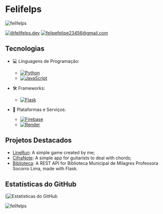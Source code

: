 # Felifelps
<p align="left"> <img src="https://komarev.com/ghpvc/?username=Felifelps&label=Profile%20views&color=0e75b6&style=flat" alt="felifelps" /> </p>

[![@felifelps.dev](https://img.shields.io/badge/Instagram-red?style=flat-square&logo=instagram&logoColor=white)](https://www.instagram.com/felifelps.dev/)
[![felipefelipe23456@gmail.com](https://img.shields.io/badge/Email-red?style=flat-square&logo=gmail&logoColor=white)](mailto:felipefelipe23456@gmail.com)

## Tecnologias

- 💻 Linguagens de Programação:
  - [![Python](https://img.shields.io/badge/Python-3776AB?style=flat-square&logo=python&logoColor=white)](https://www.python.org/)
  - [![JavaScript](https://img.shields.io/badge/JavaScript-F7DF1E?style=flat-square&logo=javascript&logoColor=black)](https://developer.mozilla.org/en-US/docs/Web/JavaScript)

- 🛠️ Frameworks:
  - [![Flask](https://img.shields.io/badge/Flask-000000?style=flat-square&logo=flask&logoColor=white)](https://flask.palletsprojects.com/)

- 🚀 Plataformas e Serviços:
  - [![Firebase](https://img.shields.io/badge/Firebase-FFCA28?style=flat-square&logo=firebase&logoColor=black)](https://firebase.google.com/)
  - [![Render](https://img.shields.io/badge/Platform-Render-blue)](https://render.com/)

## Projetos Destacados

- [LineRun](https://github.com/Felifelps/LineRun): A simple game created by me;
- [CifraNote](https://github.com/Felifelps/CifraNote): A simple app for guitarists to deal with chords;
- [Biblioteca](https://github.com/Felifelps/Biblioteca): A REST API for Biblioteca Municipal de Milagres Professora Socorro Lima, made with Flask.

## Estatísticas do GitHub

[![Estatísticas do GitHub](https://github-readme-stats.vercel.app/api?username=Felifelps&show_icons=true&count_private=true&hide=contribs)
<p><img align="left" src="https://github-readme-stats.vercel.app/api/top-langs?username=Felifelps&show_icons=true&locale=en&layout=compact" alt="felifelps" /></p>
